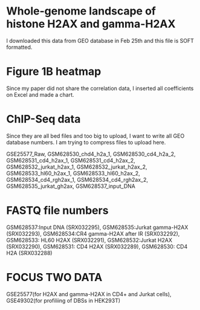 # Whole-genome landscape of histone H2AX and gamma-H2AX
I downloaded this data from GEO database in Feb 25th and this file is SOFT formatted.
# Figure 1B heatmap 
Since my paper did not share the correlation data, I inserted all coefficients on Excel and made a chart. 

# ChIP-Seq data
Since they are all bed files and too big to upload, I want to write all GEO database numbers. I am trying to compress files to upload here.


GSE25577_Raw, GSM628530_chd4_h2a_1, GSM628530_cd4_h2a_2, GSM628531_cd4_h2ax_1, GSM628531_cd4_h2ax_2, GSM628532_jurkat_h2ax_1, GSM628532_jurkat_h2ax_2, GSM628533_hl60_h2ax_1, GSM628533_hl60_h2ax_2, GSM628534_cd4_rgh2ax_1, GSM628534_cd4_rgh2ax_2, GSM628535_jurkat_gh2ax, GSM628537_input_DNA 

# FASTQ file numbers
GSM628537:Input DNA (SRX032295), GSM628535:Jurkat gamma-H2AX (SRX032293), GSM628534:CR4 gamma-H2AX after IR (SRX032292), GSM628533: HL60 H2AX (SRX032291), GSM628532:Jurkat H2AX (SRX032290), GSM628531: CD4 H2AX (SRX032289), GSM628530: CD4 H2A (SRX032288)

# FOCUS TWO DATA
GSE25577(for H2AX and gamma-H2AX in CD4+ and Jurkat cells), GSE49302(for profiliing of DBSs in HEK293T)
